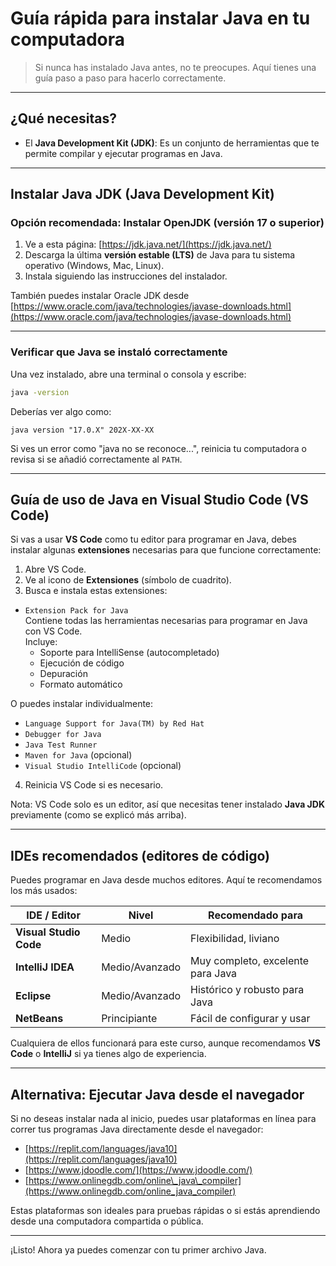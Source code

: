 # Guía rápida para instalar Java en tu computadora

> Si nunca has instalado Java antes, no te preocupes. Aquí tienes una guía paso a paso para hacerlo correctamente.

---

## ¿Qué necesitas?

- El **Java Development Kit (JDK)**: Es un conjunto de herramientas que te permite compilar y ejecutar programas en Java.

---

## Instalar Java JDK (Java Development Kit)

### Opción recomendada: Instalar OpenJDK (versión 17 o superior)

1. Ve a esta página: [https://jdk.java.net/](https://jdk.java.net/)
2. Descarga la última **versión estable (LTS)** de Java para tu sistema operativo (Windows, Mac, Linux).
3. Instala siguiendo las instrucciones del instalador.

También puedes instalar Oracle JDK desde [https://www.oracle.com/java/technologies/javase-downloads.html](https://www.oracle.com/java/technologies/javase-downloads.html)

---

### Verificar que Java se instaló correctamente

Una vez instalado, abre una terminal o consola y escribe:

```bash
java -version
```

Deberías ver algo como:

```
java version "17.0.X" 202X-XX-XX
```

Si ves un error como "java no se reconoce...", reinicia tu computadora o revisa si se añadió correctamente al `PATH`.

---

## Guía de uso de Java en Visual Studio Code (VS Code)

Si vas a usar **VS Code** como tu editor para programar en Java, debes instalar algunas **extensiones** necesarias para que funcione correctamente:

1. Abre VS Code.
2. Ve al icono de **Extensiones** (símbolo de cuadrito).
3. Busca e instala estas extensiones:

- `Extension Pack for Java`\
  Contiene todas las herramientas necesarias para programar en Java con VS Code.\
  Incluye:
  - Soporte para IntelliSense (autocompletado)
  - Ejecución de código
  - Depuración
  - Formato automático

O puedes instalar individualmente:

- `Language Support for Java(TM) by Red Hat`
- `Debugger for Java`
- `Java Test Runner`
- `Maven for Java` (opcional)
- `Visual Studio IntelliCode` (opcional)

4. Reinicia VS Code si es necesario.

Nota: VS Code solo es un editor, así que necesitas tener instalado **Java JDK** previamente (como se explicó más arriba).

---

## IDEs recomendados (editores de código)

Puedes programar en Java desde muchos editores. Aquí te recomendamos los más usados:

| IDE / Editor           | Nivel          | Recomendado para                  |
| ---------------------- | -------------- | --------------------------------- |
| **Visual Studio Code** | Medio          | Flexibilidad, liviano             |
| **IntelliJ IDEA**      | Medio/Avanzado | Muy completo, excelente para Java |
| **Eclipse**            | Medio/Avanzado | Histórico y robusto para Java     |
| **NetBeans**           | Principiante   | Fácil de configurar y usar        |

Cualquiera de ellos funcionará para este curso, aunque recomendamos **VS Code** o **IntelliJ** si ya tienes algo de experiencia.

---

## Alternativa: Ejecutar Java desde el navegador

Si no deseas instalar nada al inicio, puedes usar plataformas en línea para correr tus programas Java directamente desde el navegador:

- [https://replit.com/languages/java10](https://replit.com/languages/java10)
- [https://www.jdoodle.com/](https://www.jdoodle.com/)
- [https://www.onlinegdb.com/online\_java\_compiler](https://www.onlinegdb.com/online_java_compiler)

Estas plataformas son ideales para pruebas rápidas o si estás aprendiendo desde una computadora compartida o pública.

---

¡Listo! Ahora ya puedes comenzar con tu primer archivo Java.

